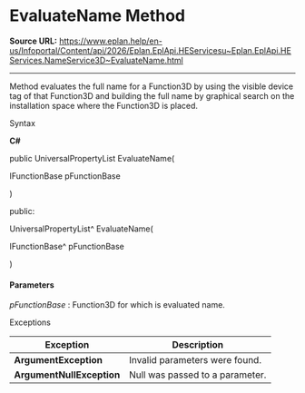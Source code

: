 # EvaluateName Method

**Source URL:** https://www.eplan.help/en-us/Infoportal/Content/api/2026/Eplan.EplApi.HEServicesu~Eplan.EplApi.HEServices.NameService3D~EvaluateName.html

---

Method evaluates the full name for a Function3D by using the visible device tag of that Function3D and building the full name by graphical search on the installation space where the Function3D is placed.

Syntax

**C#**



public UniversalPropertyList EvaluateName( 

   IFunctionBase pFunctionBase

)

public:

UniversalPropertyList^ EvaluateName( 

   IFunctionBase^ pFunctionBase

)


#### Parameters

*pFunctionBase*
:   Function3D for which is evaluated name.

Exceptions

| Exception | Description |
| --- | --- |
| **ArgumentException** | Invalid parameters were found. |
| **ArgumentNullException** | Null was passed to a parameter. |
